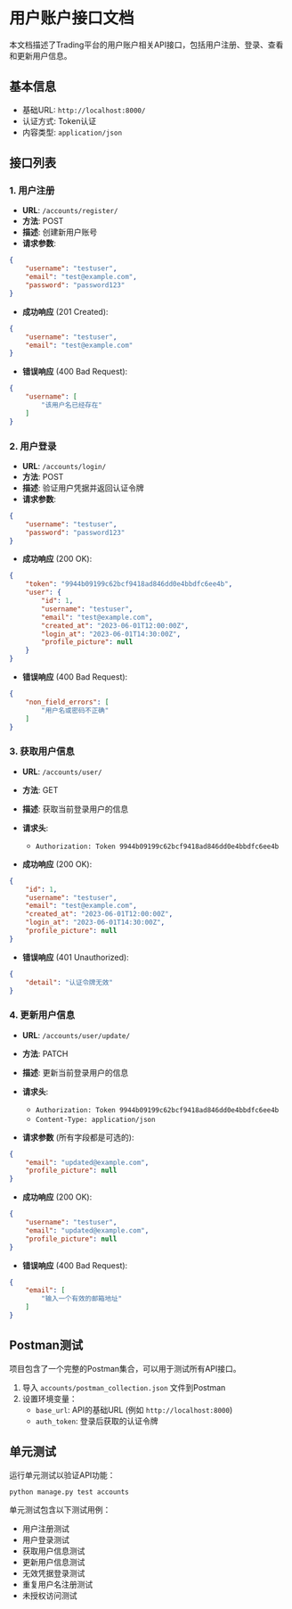 # 用户账户接口文档

本文档描述了Trading平台的用户账户相关API接口，包括用户注册、登录、查看和更新用户信息。

## 基本信息

- 基础URL: `http://localhost:8000/`
- 认证方式: Token认证
- 内容类型: `application/json`

## 接口列表

### 1. 用户注册

- **URL**: `/accounts/register/`
- **方法**: POST
- **描述**: 创建新用户账号
- **请求参数**:

```json
{
    "username": "testuser",
    "email": "test@example.com",
    "password": "password123"
}
```

- **成功响应** (201 Created):

```json
{
    "username": "testuser",
    "email": "test@example.com"
}
```

- **错误响应** (400 Bad Request):

```json
{
    "username": [
        "该用户名已经存在"
    ]
}
```

### 2. 用户登录

- **URL**: `/accounts/login/`
- **方法**: POST
- **描述**: 验证用户凭据并返回认证令牌
- **请求参数**:

```json
{
    "username": "testuser",
    "password": "password123"
}
```

- **成功响应** (200 OK):

```json
{
    "token": "9944b09199c62bcf9418ad846dd0e4bbdfc6ee4b",
    "user": {
        "id": 1,
        "username": "testuser",
        "email": "test@example.com",
        "created_at": "2023-06-01T12:00:00Z",
        "login_at": "2023-06-01T14:30:00Z",
        "profile_picture": null
    }
}
```

- **错误响应** (400 Bad Request):

```json
{
    "non_field_errors": [
        "用户名或密码不正确"
    ]
}
```

### 3. 获取用户信息

- **URL**: `/accounts/user/`
- **方法**: GET
- **描述**: 获取当前登录用户的信息
- **请求头**:
  - `Authorization: Token 9944b09199c62bcf9418ad846dd0e4bbdfc6ee4b`

- **成功响应** (200 OK):

```json
{
    "id": 1,
    "username": "testuser",
    "email": "test@example.com",
    "created_at": "2023-06-01T12:00:00Z",
    "login_at": "2023-06-01T14:30:00Z",
    "profile_picture": null
}
```

- **错误响应** (401 Unauthorized):

```json
{
    "detail": "认证令牌无效"
}
```

### 4. 更新用户信息

- **URL**: `/accounts/user/update/`
- **方法**: PATCH
- **描述**: 更新当前登录用户的信息
- **请求头**:
  - `Authorization: Token 9944b09199c62bcf9418ad846dd0e4bbdfc6ee4b`
  - `Content-Type: application/json`

- **请求参数** (所有字段都是可选的):

```json
{
    "email": "updated@example.com",
    "profile_picture": null
}
```

- **成功响应** (200 OK):

```json
{
    "username": "testuser",
    "email": "updated@example.com",
    "profile_picture": null
}
```

- **错误响应** (400 Bad Request):

```json
{
    "email": [
        "输入一个有效的邮箱地址"
    ]
}
```

## Postman测试

项目包含了一个完整的Postman集合，可以用于测试所有API接口。

1. 导入 `accounts/postman_collection.json` 文件到Postman
2. 设置环境变量：
   - `base_url`: API的基础URL (例如 `http://localhost:8000`)
   - `auth_token`: 登录后获取的认证令牌

## 单元测试

运行单元测试以验证API功能：

```bash
python manage.py test accounts
```

单元测试包含以下测试用例：
- 用户注册测试
- 用户登录测试
- 获取用户信息测试
- 更新用户信息测试
- 无效凭据登录测试
- 重复用户名注册测试
- 未授权访问测试 